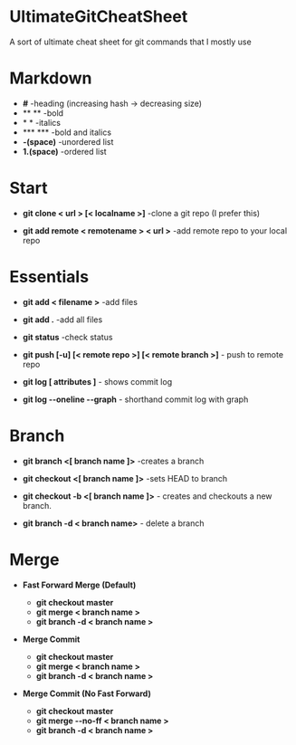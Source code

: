 # UltimateGitCheatSheet
A sort of ultimate cheat sheet for git commands that I mostly use

# **Markdown**
- **#** -heading (increasing hash -> decreasing size)
- \** ** -bold
- \* * -italics
- \*** *** -bold and italics
- **\-(space)** -unordered list
- **1.(space)** -ordered list

# **Start**
- **git clone < url > [< localname >]** -clone a git repo (I prefer this)

- **git add remote < remotename > < url >** -add remote repo to your local repo

# **Essentials**
- **git add < filename >** -add files

- **git add .** -add all files

- **git status** -check status

- **git push [-u] [< remote repo >] [< remote branch >]** - push to remote repo

- **git log [ attributes ]** - shows commit log

- **git log --oneline --graph** - shorthand commit log with graph

# **Branch**
- **git branch <[ branch name ]>** -creates a branch

- **git checkout <[ branch name ]>** -sets HEAD to branch

- **git checkout -b <[ branch name ]>** - creates and checkouts a new branch.

- **git branch -d < branch name>** - delete a branch

# **Merge**
- **Fast Forward Merge (Default)** 
    - **git checkout master**
    - **git merge < branch name >**
    - **git branch -d < branch name >**

- **Merge Commit** 
    - **git checkout master**
    - **git merge < branch name >**
    - **git branch -d < branch name >**

- **Merge Commit (No Fast Forward)** 
    - **git checkout master**
    - **git merge --no-ff < branch name >**
    - **git branch -d < branch name >**